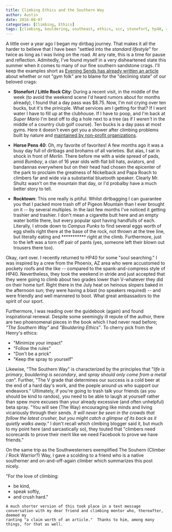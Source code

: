 ```yaml
---
title: Climbing Ethics and the Southern Way
author: Austin
date: 2016-08-07
categories: [Climbing, Ethics]
tags: [climbing, bouldering, southeast, ethics, scc, stonefort, hp40, rocktown, georgia, alabama, tennessee]
---
```


A little over a year ago I began my dirtbag journey.  That makes it all the harder to believe that I have been "settled into the *standard 
lifestyle*" for twice as long as I was living on the road.  At any rate, this is a time for pause and reflection.  Admitedly, I've found myself in a very disheartened state this summer when it comes to many of 
our fine southern sandstone crags.  I'll keep the examples short as [Evening Sends has already written an 
article](http://eveningsends.com/climbing-gyms-arent-problem-assholes/) about whether or not "gym folk" are to blame for the "declining state" 
of our beloved crags:

- **Stonefort / Little Rock City**: During a recent visit, in the middle of the week (to avoid the weekend scene I'd heard rumors about for 
months already), I found that a day pass was $8.75.  Now, I'm not crying over ten bucks, but it's the prinicple.  What services am I getting 
for that?  If I want water I have to fill up at the clubhouse.  If I have to poop, and I'm back at *Super Mario* I'm best off to dig a hole next 
to a tree (as if I *weren't* in the middle of a country club golf course).  Ten bucks is a day pass at most gyms.  Here it doesn't even get you 
a shower after climbing problems  built by nature and [maintained by non-profit 
organizations](http://www.seclimbers.org/modules.php?name=News&file=article&sid=463).

- **Horse Pens 40**:  Oh, my favorite of favorites!  A few months ago it was a busy day full of dirtbags and 
brohams of all varieties.  But alas, I sat in shock in front of *Merlin*.  There before me with a wide spread of pads, amid *Bumboy*, a clan of 
16 year olds with flat bill hats, aviators, and bandannas everywhere but on their head had chosen the 
epicenter of the park to proclaim the greatness of Nickelback and Papa Roach to climbers 
far and wide via a substantial bluetooth speaker.  Clearly Mr. Shultz wasn't on the  mountain that day, or I'd probalby have a much better story to tell.

- **Rocktown**:  This one really is pitiful.  Whilst dirtbagging I can guarantee you that I packed more trash off of Pigeon Mountain than I 
ever brought on it -- by several multiples.  In the last few months I've noticed it getting trashier and trashier.  I don't mean a cigarette 
butt here and an empty water bottle there, but every popular spot having handfulls of each.  Literally, I strode down to *Campus Punks* to find 
several eggs worth of egg shells right there at the base of the rock, not thrown at the tree line, but literally eating and *********** right 
at the climb.  Furthermore, just to the left was a torn off pair of pants (yes, someone left their blown out trousers there too).

Okay, rant over.  I recently returned to HP40 for some "soul searching."  I was inspired by a crew from the Phoenix, AZ area who 
were accustomed to pockety roofs and the like -- compared to the spank-and-compress style of HP40.  Nevertheless, they took the weekend in 
stride and just accepted that they were going to climb about two grades lower than V-whatever they did on their home turf.  Right there in 
the July heat on heinous slopers baked in the afternoon sun; they were having a blast (no speakers required) -- and were friendly and well 
mannered to boot.  What great ambassadors to the spirit of our sport.

Furthermore, I was reading over the guidebook (again) and found inspirational renewal.  Despite some seemingly ill repute of the author, there are two phoenomenal pieces in the book which I had never read before; *"The Southern Way"* and *"Bouldering 
Ethics"*.  To cherry pick from the Henry's ethics:

- "Minimize your impact"
- "Follow the rules"
- "Don't be a prick"
- "Keep the spray to yourself"

Likewise, "The Southern Way" is characterized by the principles that "*life is primary*, *bouldering is secondary*, and *spray should only come 
from a metal can*".  Further, "The V grade that determines our success is a cold beer at the end of a hard day's work, and the poeple around us who 
support our endeavors."  Ultimately, if you're going to trash talk your friends (as you should be kind to randos), you need to be able to laugh 
at yourself rather than spew more excuses than your already excessive (and often unhelpful) beta spray.  "You will see (The Way) encouraging 
like minds and living vicariously through their sends.  *It will never be seen in the crowds that follow the latest crusher, but you might 
catch a glimpse of its back as it quietly walks away."*  I don't recall which clmibing blogger said it, but much to my point here (and 
sarcastically so), they touted that "climbers need scorecards to prove their merit like we need Facebook to prove we have friends."

On the same trip as the Southwesterners exemplified The Souhern (Climber / Rock Warrior?) Way, I gave a scolding to a friend who is a native 
southerner and on-and-off-again climber which summarizes this post nicely.

"For the love of climbing:

- be kind,
- speak softly,
- and crush hard."

```
A much shorter version of this took place in a text message conversation with my dear friend and climbing mentor who, thereafter, deemed my 
ranting "a claim worth of an article."  Thanks to him, among many things, for that as well.
```
